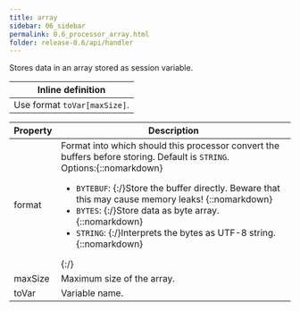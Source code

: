 ```yaml
---
title: array
sidebar: 06_sidebar
permalink: 0.6_processor_array.html
folder: release-0.6/api/handler
---
```


Stores data in an array stored as session variable. 

| Inline definition |
| -------- |
| Use format <code>toVar[maxSize]</code>. |


| Property | Description |
| ------- | -------- |
| format | Format into which should this processor convert the buffers before storing. Default is <code>STRING</code>. <br>Options:{::nomarkdown}<ul><li><code>BYTEBUF</code>: {:/}Store the buffer directly. Beware that this may cause memory leaks! {::nomarkdown}</li><li><code>BYTES</code>: {:/}Store data as byte array. {::nomarkdown}</li><li><code>STRING</code>: {:/}Interprets the bytes as UTF-8 string. {::nomarkdown}</li></ul>{:/} |
| maxSize | Maximum size of the array.  |
| toVar | Variable name.  |

